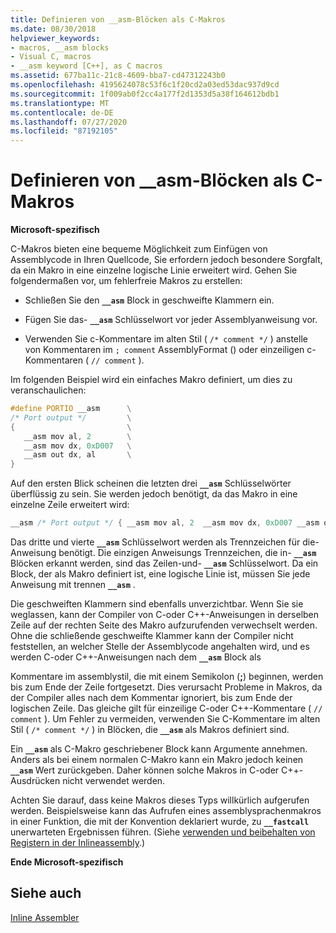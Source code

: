```yaml
---
title: Definieren von __asm-Blöcken als C-Makros
ms.date: 08/30/2018
helpviewer_keywords:
- macros, __asm blocks
- Visual C, macros
- __asm keyword [C++], as C macros
ms.assetid: 677ba11c-21c8-4609-bba7-cd47312243b0
ms.openlocfilehash: 4195624078c53f6c1f20cd2a03ed53dac937d9cd
ms.sourcegitcommit: 1f009ab0f2cc4a177f2d1353d5a38f164612bdb1
ms.translationtype: MT
ms.contentlocale: de-DE
ms.lasthandoff: 07/27/2020
ms.locfileid: "87192105"
---
```

# <a name="defining-__asm-blocks-as-c-macros"></a>Definieren von __asm-Blöcken als C-Makros

**Microsoft-spezifisch**

C-Makros bieten eine bequeme Möglichkeit zum Einfügen von Assemblycode in Ihren Quellcode, Sie erfordern jedoch besondere Sorgfalt, da ein Makro in eine einzelne logische Linie erweitert wird. Gehen Sie folgendermaßen vor, um fehlerfreie Makros zu erstellen:

- Schließen Sie den **`__asm`** Block in geschweifte Klammern ein.

- Fügen Sie das- **`__asm`** Schlüsselwort vor jeder Assemblyanweisung vor.

- Verwenden Sie c-Kommentare im alten Stil ( `/* comment */` ) anstelle von Kommentaren im `; comment` AssemblyFormat () oder einzeiligen c-Kommentaren ( `// comment` ).

Im folgenden Beispiel wird ein einfaches Makro definiert, um dies zu veranschaulichen:

```cpp
#define PORTIO __asm      \
/* Port output */         \
{                         \
   __asm mov al, 2        \
   __asm mov dx, 0xD007   \
   __asm out dx, al       \
}
```

Auf den ersten Blick scheinen die letzten drei **`__asm`** Schlüsselwörter überflüssig zu sein. Sie werden jedoch benötigt, da das Makro in eine einzelne Zeile erweitert wird:

```cpp
__asm /* Port output */ { __asm mov al, 2  __asm mov dx, 0xD007 __asm out dx, al }
```

Das dritte und vierte **`__asm`** Schlüsselwort werden als Trennzeichen für die-Anweisung benötigt. Die einzigen Anweisungs Trennzeichen, die in- **`__asm`** Blöcken erkannt werden, sind das Zeilen-und- **`__asm`** Schlüsselwort. Da ein Block, der als Makro definiert ist, eine logische Linie ist, müssen Sie jede Anweisung mit trennen **`__asm`** .

Die geschweiften Klammern sind ebenfalls unverzichtbar. Wenn Sie sie weglassen, kann der Compiler von C-oder C++-Anweisungen in derselben Zeile auf der rechten Seite des Makro aufzurufenden verwechselt werden. Ohne die schließende geschweifte Klammer kann der Compiler nicht feststellen, an welcher Stelle der Assemblycode angehalten wird, und es werden C-oder C++-Anweisungen nach dem **`__asm`** Block als

Kommentare im assemblystil, die mit einem Semikolon (**;**) beginnen, werden bis zum Ende der Zeile fortgesetzt. Dies verursacht Probleme in Makros, da der Compiler alles nach dem Kommentar ignoriert, bis zum Ende der logischen Zeile. Das gleiche gilt für einzeilige C-oder C++-Kommentare ( `// comment` ). Um Fehler zu vermeiden, verwenden Sie C-Kommentare im alten Stil ( `/* comment */` ) in Blöcken, die **`__asm`** als Makros definiert sind.

Ein **`__asm`** als C-Makro geschriebener Block kann Argumente annehmen. Anders als bei einem normalen C-Makro kann ein Makro jedoch keinen **`__asm`** Wert zurückgeben. Daher können solche Makros in C-oder C++-Ausdrücken nicht verwendet werden.

Achten Sie darauf, dass keine Makros dieses Typs willkürlich aufgerufen werden. Beispielsweise kann das Aufrufen eines assemblysprachenmakros in einer Funktion, die mit der Konvention deklariert wurde, zu **`__fastcall`** unerwarteten Ergebnissen führen. (Siehe [verwenden und beibehalten von Registern in der Inlineassembly](../../assembler/inline/using-and-preserving-registers-in-inline-assembly.md).)

**Ende Microsoft-spezifisch**

## <a name="see-also"></a>Siehe auch

[Inline Assembler](../../assembler/inline/inline-assembler.md)<br/>
